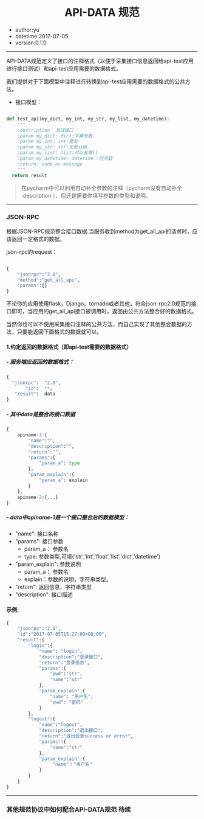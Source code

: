 # <center> API-DATA 规范</center>
- author:yu
- datetime:2017-07-05
- version:0.1.0
---
   API-DATA规范定义了接口的注释格式（以便于采集接口信息返回给api-test应用进行接口测试）和api-test应用需要的数据格式。

   我们提供对于下面模型中注释进行转换到api-test应用需要的数据格式的公共方法。

- 接口模型：
``` python

def test_api(my_dict, my_int, my_str, my_list, my_datetime):
    """
    :description  测试接口
    :param my_dict: dict:字典参数
    :param my_int: int:整型
    :param my_str: str:无默认值
    :param my_list: list:可以省略[]
    :param my_datetime: datetime :时间戳
    :return: code or message
    """
  return result
```
> 在pycharm中可以利用自动补全参数的注释（pycharm没有自动补全 :description ），但还是需要你填写参数的类型和说明。

---
### JSON-RPC
   根据JSON-RPC规范整合接口数据.当服务收到method为get_all_api的请求时，应该返回一定格式的数据。

json-rpc的request：

``` python

{
    "jsonrpc":"2.0",
    "method":"get_all_api",
    "params":{}
}

```

   不论你的应用使用flask，Django，tornado或者其他，符合json-rpc2.0规范的接口即可，当应用的get_all_api接口被调用时，返回由公共方法整合好的数据格式。

   当然你也可以不使用采集接口注释的公共方法，而自己实现了其他整合数据的方法，只要能返回下面格式的数据就可以。


#### 1.约定返回的数据格式（即api-test需要的数据格式）

##### - 服务端应返回的数据格式：

``` python
{
  "jsonrpc":  "2.0",
       "id":  **,
   "result":  data
}

```

##### - 其中data是整合的接口数据


``` python
{
    apiname-1:{
        "name":"",
        "description":"",
        "return":"",
        "params":{
            "param_a": type
        },
        "param_explain":{
            "param_a": explain
        }
    },
    apiname-2:{...}
}

```

##### - data中apiname-1是一个接口整合后的数据模型：
  - "name":  接口名称
  - "params":  接口参数
      - param_a： 参数名
      - type:  参数类型,可填('str','int','float','list','dict','datetime') 
  - "param_explain": 参数说明
      - param_a： 参数名
      - explain：参数的说明，字符串类型。
  - "return":  返回信息，字符串类型
  - "description": 接口描述

#### 示例:

``` python
{
    "jsonrpc":"2.0",
    "id":"2017-07-05T15:27:09+08:00",
    "result":{
        "login":{
            "name": "login",
            "description":"登录接口",
            "return":"登录信息",
            "params":{
                "pwd":"str",
                "name":"str"
            },
            "param_explain":{
                "name": "用户名",
                "pwd": "密码"
            }
        },
        "logout":{
            "name":"logout",
            "description":"退出接口",
            "return":"退出信息success or error",
            "params":{
                "name":"str"
            },
            "param_explain":{
                 "name"："用户名"
            }
        }
    }
}

```

---
### 其他规范协议中如何配合API-DATA规范  待续